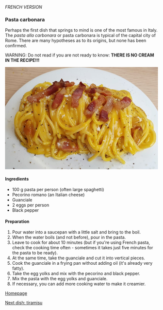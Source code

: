 *FRENCH VERSION*

### Pasta carbonara
Perhaps the first dish that springs to mind is one of the most famous in Italy. The _pasta alla carbonara_ or pasta carbonara is typical of the capital city of Rome. There are many hypotheses as to its origins, but none has been confirmed. 

WARNING: Do not read if you are not ready to know: **THERE IS NO CREAM IN THE RECIPE!!!**

![alt text](../images/carbonara.png)

#### Ingredients
- 100 g pasta per person (often large spaghetti)
- Pecorino romano (an Italian cheese)
- Guanciale
- 2 eggs per person
- Black pepper

#### Preparation
1. Pour water into a saucepan with a little salt and bring to the boil.
2. When the water boils (and not before), pour in the pasta.
3. Leave to cook for about 10 minutes (but if you're using French pasta, check the cooking time often - sometimes it takes just five minutes for the pasta to be ready).
4. At the same time, take the guanciale and cut it into vertical pieces.
5. Cook the guanciale in a frying pan without adding oil (it's already very fatty).
6. Take the egg yolks and mix with the pecorino and black pepper.
7. Mix the pasta with the egg yolks and guanciale.
8. If necessary, you can add more cooking water to make it creamier.

[Homepage](README.md) 

[Next dish: tiramisu](tiramisù.md)
